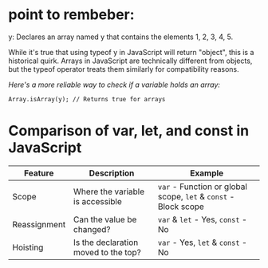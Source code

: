 
# point to rembeber:
y: Declares an array named y that contains the elements 1, 2, 3, 4, 5.

While it's true that using typeof y in JavaScript will return "object", this is a historical quirk. Arrays in JavaScript are technically different from objects, but the typeof operator treats them similarly for compatibility reasons.

*Here's a more reliable way to check if a variable holds an array:*
```
Array.isArray(y); // Returns true for arrays
```

# Comparison of var, let, and const in JavaScript
| Feature         | Description          | Example                                 |
|-----------------|----------------------|--------------------------------------------|
| Scope            | Where the variable is accessible | `var` - Function or global scope, `let` & `const` - Block scope |
| Reassignment    | Can the value be changed? | `var` & `let` - Yes, `const` - No           |
| Hoisting          | Is the declaration moved to the top? | `var` - Yes, `let` & `const` - No            |
